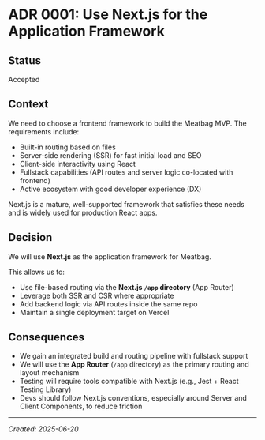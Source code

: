 # ADR 0001: Use Next.js for the Application Framework

## Status

Accepted

## Context

We need to choose a frontend framework to build the Meatbag MVP. The requirements include:

- Built-in routing based on files
- Server-side rendering (SSR) for fast initial load and SEO
- Client-side interactivity using React
- Fullstack capabilities (API routes and server logic co-located with frontend)
- Active ecosystem with good developer experience (DX)

Next.js is a mature, well-supported framework that satisfies these needs and is widely used for production React apps.

## Decision

We will use **Next.js** as the application framework for Meatbag.

This allows us to:

- Use file-based routing via the **Next.js `/app` directory** (App Router)
- Leverage both SSR and CSR where appropriate
- Add backend logic via API routes inside the same repo
- Maintain a single deployment target on Vercel

## Consequences

- We gain an integrated build and routing pipeline with fullstack support
- We will use the **App Router** (`/app` directory) as the primary routing and layout mechanism
- Testing will require tools compatible with Next.js (e.g., Jest + React Testing Library)
- Devs should follow Next.js conventions, especially around Server and Client Components, to reduce friction

---

_Created: 2025-06-20_
